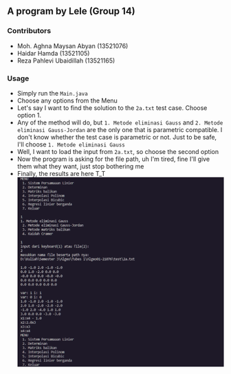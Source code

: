 ## A program by Lele (Group 14)
### Contributors
- Moh. Aghna Maysan Abyan (13521076)
- Haidar Hamda (13521105)
- Reza Pahlevi Ubaidillah (13521165)

### Usage
- Simply run the `Main.java`
- Choose any options from the Menu
- Let's say I want to find the solution to the `2a.txt` test case. Choose option 1.
- Any of the method will do, but `1. Metode eliminasi Gauss` and `2. Metode eliminasi Gauss-Jordan` are the only one that is parametric compatible. I don't know whether the test case is parametric or not. Just to be safe, I'll choose `1. Metode eliminasi Gauss`
- Well, I want to load the input from `2a.txt`, so choose the second option
- Now the program is asking for the file path, uh I'm tired, fine I'll give them what they want, just stop bothering me
- Finally, the results are here T_T
![Example usage](./img.png)
